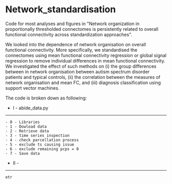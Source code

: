 # Network_standardisation 

Code for most analyses and figures in "Network organization in proportionally thresholded connectomes is persistently related to overall functional connectivity across standardization approaches".

We looked into the dependence of network organisation on overall functional connectivity. More specifically, we standardised the connectomes using mean functional connectivity regression or global signal regression to remove individual differences in mean functional connectivity. We investigated the effect of such methods on (i) the group differences between in network organisation between autism spectrum disorder patients and typical controls, (ii) the correlation between the measures of network organisation and mean FC, and (iii) diagnosis classification using support vector machines. 

The code is broken down as following:

- I - abide_data.py
--------------------------------------
    - 0 - Libraries
    - 1 - Dowload data 
    - 2 - Retrieve data   
    - 3 - time series inspection  
    - 4 - check parcellation process 
    - 5 - exclude ts causing issue   
    - 6 - exclude remaining pcps = 0 
    - 7 - Save data 

- II - 
--------------------------------------

    etr
